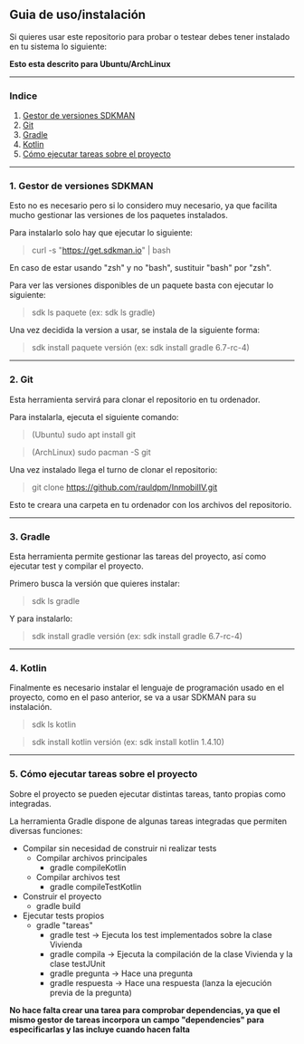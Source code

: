 ## Guia de uso/instalación

Si quieres usar este repositorio para probar o testear debes tener instalado en tu sistema lo siguiente:

**Esto esta descrito para Ubuntu/ArchLinux**

---
### Indice

1. [Gestor de versiones SDKMAN](#id1)
2. [Git](#id2)
3. [Gradle](#id3)
4. [Kotlin](#id4)
5. [Cómo ejecutar tareas sobre el proyecto](#id5)


---
### 1. Gestor de versiones SDKMAN <a id="id2"></a>

Esto no es necesario pero si lo considero muy necesario, ya que facilita mucho gestionar las versiones de los paquetes instalados.

Para instalarlo solo hay que ejecutar lo siguiente:

> curl -s "https://get.sdkman.io" | bash

En caso de estar usando "zsh" y no "bash", sustituir "bash" por "zsh".

Para ver las versiones disponibles de un paquete basta con ejecutar lo siguiente:

> sdk ls paquete (ex: sdk ls gradle)

Una vez decidida la version a usar, se instala de la siguiente forma:

> sdk install paquete versión (ex: sdk install gradle 6.7-rc-4)

---
### 2. Git <a id="id3"></a>

Esta herramienta servirá para clonar el repositorio en tu ordenador.

Para instalarla, ejecuta el siguiente comando:

> (Ubuntu) sudo apt install git

> (ArchLinux) sudo pacman -S git

Una vez instalado llega el turno de clonar el repositorio:

> git clone https://github.com/rauldpm/InmobilIV.git

Esto te creara una carpeta en tu ordenador con los archivos del repositorio.

---
### 3. Gradle <a id="id4"></a>

Esta herramienta permite gestionar las tareas del proyecto, así como ejecutar test y compilar el proyecto.

Primero busca la versión que quieres instalar:

> sdk ls gradle

Y para instalarlo:

> sdk install gradle versión (ex: sdk install gradle 6.7-rc-4)


---
### 4. Kotlin <a id="id5"></a>

Finalmente es necesario instalar el lenguaje de programación usado en el proyecto, como en el paso anterior, se va a usar SDKMAN para su instalación.

>sdk ls kotlin

>sdk install kotlin versión (ex: sdk install kotlin 1.4.10)

---
### 5. Cómo ejecutar tareas sobre el proyecto <a id="id5"></a>

Sobre el proyecto se pueden ejecutar distintas tareas, tanto propias como integradas.

La herramienta Gradle dispone de algunas tareas integradas que permiten diversas funciones:

- Compilar sin necesidad de construir ni realizar tests
  - Compilar archivos principales
    - gradle compileKotlin
  - Compilar archivos test
    - gradle compileTestKotlin
- Construir el proyecto
  - gradle build
- Ejecutar tests propios
  - gradle "tareas"
    - gradle test -> Ejecuta los test implementados sobre la clase Vivienda
    - gradle compila -> Ejecuta la compilación de la clase Vivienda y la clase testJUnit
    - gradle pregunta -> Hace una pregunta
    - gradle respuesta -> Hace una respuesta (lanza la ejecución previa de la pregunta)

**No hace falta crear una tarea para comprobar dependencias, ya que el mismo gestor de tareas incorpora un campo "dependencies" para especificarlas y las incluye cuando hacen falta**